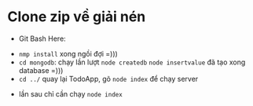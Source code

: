 # Clone zip về giải nén
- Git Bash Here:
 + `nmp install` xong ngồi đợi =)))
 + `cd mongodb`: chạy lần lượt
    `node createdb`
    `node insertvalue`
    đã tạo xong database =)))
 + `cd ../` quay lại TodoApp, gõ `node index` để chạy server
- lần sau chỉ cần chạy `node index`